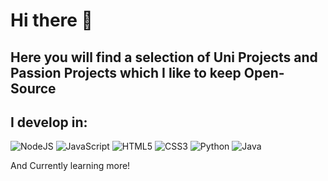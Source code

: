 # Hi there 👋
## Here you will find a selection of Uni Projects and Passion Projects which I like to keep Open-Source

## I develop in:
<img alt="NodeJS" src="https://img.shields.io/badge/node.js-%2343853D.svg?&style=for-the-badge&logo=node.js&logoColor=white"/> 	<img alt="JavaScript" src="https://img.shields.io/badge/javascript-%23323330.svg?&style=for-the-badge&logo=javascript&logoColor=%23F7DF1E"/>  <img alt="HTML5" src="https://img.shields.io/badge/html5-%23E34F26.svg?&style=for-the-badge&logo=html5&logoColor=white"/> <img alt="CSS3" src="https://img.shields.io/badge/css3-%231572B6.svg?&style=for-the-badge&logo=css3&logoColor=white"/>  <img alt="Python" src="https://img.shields.io/badge/python-%2314354C.svg?&style=for-the-badge&logo=python&logoColor=white"/>  	<img alt="Java" src="https://img.shields.io/badge/java-%23ED8B00.svg?&style=for-the-badge&logo=java&logoColor=white"/>

And Currently learning more!
